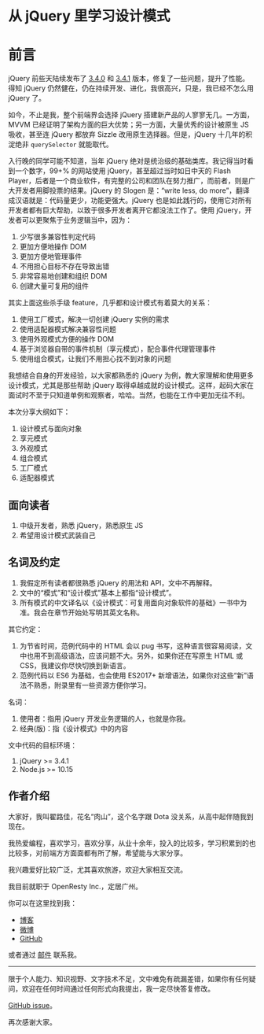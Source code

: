 从 jQuery 里学习设计模式
========

前言
========

jQuery 前些天陆续发布了 [3.4.0](https://blog.jquery.com/2019/04/10/jquery-3-4-0-released/) 和 [3.4.1](https://t.co/EsgL4kXTcP?amp=1) 版本，修复了一些问题，提升了性能。得知 jQuery 仍然健在，仍在持续开发、进化，我很高兴，只是，我已经不怎么用 jQuery 了。

如今，不止是我，整个前端界会选择 jQuery 搭建新产品的人寥寥无几。一方面，MVVM 已经证明了架构方面的巨大优势；另一方面，大量优秀的设计被原生 JS 吸收，甚至连 jQuery 都放弃 Sizzle 改用原生选择器。但是，jQuery 十几年的积淀绝非 `querySelector` 就能取代。

入行晚的同学可能不知道，当年 jQuery 绝对是统治级的基础类库。我记得当时看到一个数字，99+% 的网站使用 jQuery，甚至超过当时如日中天的 Flash Player，后者是一个商业软件，有完整的公司和团队在努力推广，而前者，则是广大开发者用脚投票的结果。jQuery 的 Slogen 是：“write less, do more”，翻译成汉语就是：代码量更少，功能更强大。jQuery 也是如此践行的，使用它对所有开发者都有巨大帮助，以致于很多开发者离开它都没法工作了。使用 jQuery，开发者可以更聚焦于业务逻辑当中，因为：

1. 少写很多兼容性判定代码
2. 更加方便地操作 DOM
3. 更加方便地管理事件
4. 不用担心目标不存在导致出错
5. 非常容易地创建和组织 DOM
6. 创建大量可复用的组件

其实上面这些杀手级 feature，几乎都和设计模式有着莫大的关系：

1. 使用工厂模式，解决一切创建 jQuery 实例的需求
1. 使用适配器模式解决兼容性问题
2. 使用外观模式方便的操作 DOM
3. 基于浏览器自带的事件机制（享元模式），配合事件代理管理事件
4. 使用组合模式，让我们不用担心找不到对象的问题

我想结合自身的开发经验，以大家都熟悉的 jQuery 为例，教大家理解和使用更多设计模式，尤其是那些帮助 jQuery 取得卓越成就的设计模式。这样，起码大家在面试时不至于只知道单例和观察者，哈哈。当然，也能在工作中更加无往不利。

本次分享大纲如下：

1. 设计模式与面向对象
2. 享元模式
3. 外观模式
4. 组合模式
5. 工厂模式
6. 适配器模式


面向读者
--------

1. 中级开发者，熟悉 jQuery，熟悉原生 JS
2. 希望用设计模式武装自己

名词及约定
--------

1. 我假定所有读者都很熟悉 jQuery 的用法和 API，文中不再解释。
2. 文中的“模式”和“设计模式”基本上都指“设计模式”。
3. 所有模式的中文译名以《设计模式：可复用面向对象软件的基础》一书中为准。我会在章节开始处写明其英文名称。

其它约定：

1. 为节省时间，范例代码中的 HTML 会以 pug 书写，这种语言很容易阅读，文中也用不到高级语法，应该问题不大。另外，如果你还在写原生 HTML 或 CSS，我建议你尽快切换到新语言。
2. 范例代码以 ES6 为基础，也会使用 ES2017+ 新增语法，如果你对这些“新”语法不熟悉，附录里有一些资源方便你学习。

名词：

1. 使用者：指用 jQuery 开发业务逻辑的人，也就是你我。
2. 经典(版)：指《设计模式》中的内容

文中代码的目标环境：

1. jQuery >= 3.4.1
5. Node.js >= 10.15

作者介绍
-------

大家好，我叫翟路佳，花名“肉山”，这个名字跟 Dota 没关系，从高中起伴随我到现在。

我热爱编程，喜欢学习，喜欢分享，从业十余年，投入的比较多，学习积累到的也比较多，对前端方方面面都有所了解，希望能与大家分享。

我兴趣爱好比较广泛，尤其喜欢旅游，欢迎大家相互交流。

我目前就职于 OpenResty Inc.，定居广州。

你可以在这里找到我：

* [博客](https://blog.meathill.com)
* [微博](https://weibo.com/meathill)
* [GitHub](https://github.com/meathill)

或者通过 [邮件](mailto:meathill@gmail.com) 联系我。

--------

限于个人能力、知识视野、文字技术不足，文中难免有疏漏差错，如果你有任何疑问，欢迎在任何时间通过任何形式向我提出，我一定尽快答复修改。

[GitHub issue](https://github.com/meathill/gitchat-design-patterns-in-jquery/issues)。

再次感谢大家。
